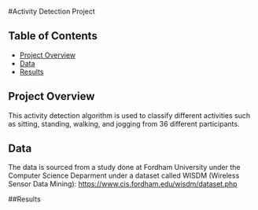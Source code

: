 #Activity Detection Project


## Table of Contents
- [Project Overview](#project-overview)
- [Data](#data)
- [Results](#results)
  

## Project Overview
This activity detection algorithm is used to classify different activities such as sitting, standing, walking, and jogging from 36 different participants.

## Data
The data is sourced from a study done at Fordham University under the Computer Science Deparment under a dataset called WISDM (Wireless Sensor Data Mining): https://www.cis.fordham.edu/wisdm/dataset.php

##Results

